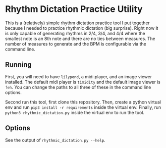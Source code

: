 Rhythm Dictation Practice Utility
=================================

This is a (relatively) simple rhythm dictation practice tool I put together
because I needed to practice rhythmic dictation (big surprise). Right now it
is only capable of generating rhythms in 2/4, 3/4, and 4/4 where the smallest
note is an 8th note and there are no ties between measures. The number of
measures to generate and the BPM is configurable via the command line.

## Running

First, you will need to have `lilypond`, a midi player, and an image viewer
installed. The default midi player is `timidity` and the default image viewer
is `feh`. You can change the paths to all three of these in the command line
options.

Second run this tool, first clone this repository. Then, create a python
virtual env and run `pip3 install -r requirements` inside the virtual env.
Finally, run `python3 rhythmic_dictation.py` inside the virtual env to run the
tool.

## Options

See the output of `rhythmic_dictation.py --help`.
